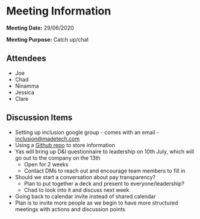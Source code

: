 # Meeting Information

**Meeting Date:** 29/06/2020

**Meeting Purpose:** Catch up/chat

## Attendees

- Joe
- Chad
- Ninamma
- Jessica
- Clare

## Discussion Items

- Setting up inclusion google group - comes with an email - inclusion@madetech.com
- Using a [Github repo](https://github.com/madetech/inclusion) to store information
- Yas will bring up D&I questionnaire to leadership on 10th July, which will go out to the company on the 13th
  - Open for 2 weeks
  - Contact DMs to reach out and encourage team members to fill in
- Should we start a conversation about pay transparency?
  - Plan to put together a deck and present to everyone/leadership?
  - Chad to look into it and discuss next week
- Going back to calendar invite instead of shared calendar
- Plan is to invite more people as we begin to have more structured meetings with actions and discussion points
